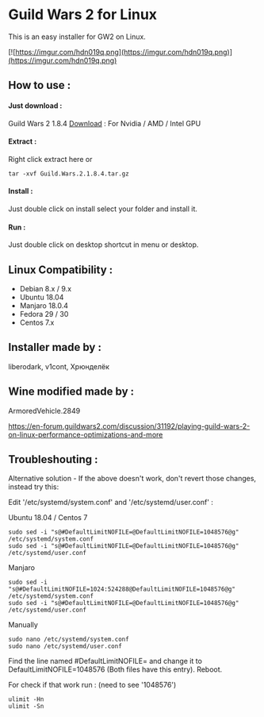 # Guild Wars 2 for Linux

This is an easy installer for GW2 on Linux.

[![https://imgur.com/hdn019q.png](https://imgur.com/hdn019q.png)](https://imgur.com/hdn019q.png)


## How to use :

#### Just download :

Guild Wars 2 1.8.4 [Download](https://github.com/liberodark/GW2-Wine/releases/download/1.8.4/Guild.Wars.2.1.8.4.tar.gz) : For Nvidia / AMD / Intel GPU

#### Extract :

Right click extract here or

```
tar -xvf Guild.Wars.2.1.8.4.tar.gz
```

#### Install :

Just double click on install select your folder and install it.

#### Run :

Just double click on desktop shortcut in menu or desktop.

## Linux Compatibility :

- Debian 8.x / 9.x
- Ubuntu 18.04
- Manjaro 18.0.4
- Fedora 29 / 30
- Centos 7.x

## Installer made by :

liberodark, v1cont, Хрюнделёк

## Wine modified made by :

ArmoredVehicle.2849

https://en-forum.guildwars2.com/discussion/31192/playing-guild-wars-2-on-linux-performance-optimizations-and-more

## Troubleshouting :

Alternative solution - If the above doesn't work, don't revert those changes, instead try this:

Edit '/etc/systemd/system.conf' and '/etc/systemd/user.conf' :

Ubuntu 18.04 / Centos 7
```
sudo sed -i "s@#DefaultLimitNOFILE=@DefaultLimitNOFILE=1048576@g" /etc/systemd/system.conf
sudo sed -i "s@#DefaultLimitNOFILE=@DefaultLimitNOFILE=1048576@g" /etc/systemd/user.conf
```

Manjaro
```
sudo sed -i "s@#DefaultLimitNOFILE=1024:524288@DefaultLimitNOFILE=1048576@g" /etc/systemd/system.conf
sudo sed -i "s@#DefaultLimitNOFILE=@DefaultLimitNOFILE=1048576@g" /etc/systemd/user.conf
```

Manually
```
sudo nano /etc/systemd/system.conf
sudo nano /etc/systemd/user.conf
```

Find the line named #DefaultLimitNOFILE= and change it to DefaultLimitNOFILE=1048576 (Both files have this entry).
Reboot.

For check if that work run : (need to see '1048576')

```
ulimit -Hn
ulimit -Sn
```
